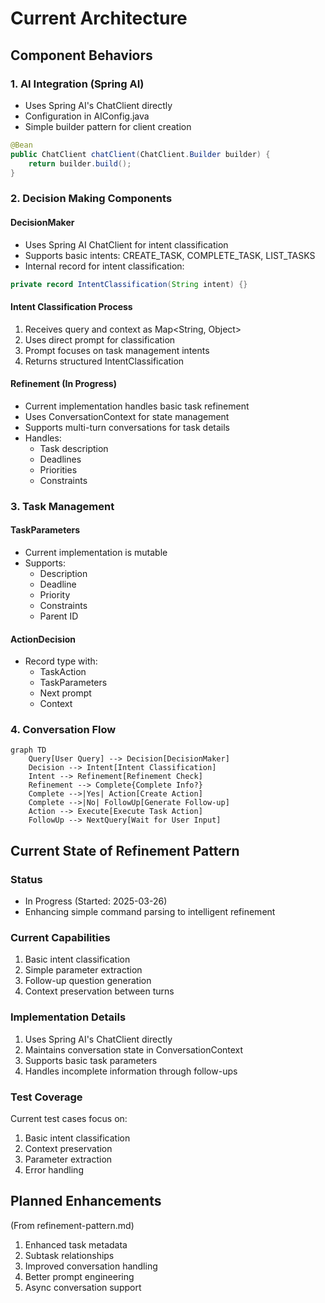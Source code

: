 # Current Architecture

## Component Behaviors

### 1. AI Integration (Spring AI)
- Uses Spring AI's ChatClient directly
- Configuration in AIConfig.java
- Simple builder pattern for client creation
```java
@Bean
public ChatClient chatClient(ChatClient.Builder builder) {
    return builder.build();
}
```

### 2. Decision Making Components

#### DecisionMaker
- Uses Spring AI ChatClient for intent classification
- Supports basic intents: CREATE_TASK, COMPLETE_TASK, LIST_TASKS
- Internal record for intent classification:
```java
private record IntentClassification(String intent) {}
```

#### Intent Classification Process
1. Receives query and context as Map<String, Object>
2. Uses direct prompt for classification
3. Prompt focuses on task management intents
4. Returns structured IntentClassification

#### Refinement (In Progress)
- Current implementation handles basic task refinement
- Uses ConversationContext for state management
- Supports multi-turn conversations for task details
- Handles:
  - Task description
  - Deadlines
  - Priorities
  - Constraints

### 3. Task Management

#### TaskParameters
- Current implementation is mutable
- Supports:
  - Description
  - Deadline
  - Priority
  - Constraints
  - Parent ID

#### ActionDecision
- Record type with:
  - TaskAction
  - TaskParameters
  - Next prompt
  - Context

### 4. Conversation Flow

```mermaid
graph TD
    Query[User Query] --> Decision[DecisionMaker]
    Decision --> Intent[Intent Classification]
    Intent --> Refinement[Refinement Check]
    Refinement --> Complete{Complete Info?}
    Complete -->|Yes| Action[Create Action]
    Complete -->|No| FollowUp[Generate Follow-up]
    Action --> Execute[Execute Task Action]
    FollowUp --> NextQuery[Wait for User Input]
```

## Current State of Refinement Pattern

### Status
- In Progress (Started: 2025-03-26)
- Enhancing simple command parsing to intelligent refinement

### Current Capabilities
1. Basic intent classification
2. Simple parameter extraction
3. Follow-up question generation
4. Context preservation between turns

### Implementation Details
1. Uses Spring AI's ChatClient directly
2. Maintains conversation state in ConversationContext
3. Supports basic task parameters
4. Handles incomplete information through follow-ups

### Test Coverage
Current test cases focus on:
1. Basic intent classification
2. Context preservation
3. Parameter extraction
4. Error handling

## Planned Enhancements
(From refinement-pattern.md)
1. Enhanced task metadata
2. Subtask relationships
3. Improved conversation handling
4. Better prompt engineering
5. Async conversation support